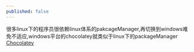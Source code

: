 ```yaml
---
published: false
---
```

很多linux下的程序员很依赖linux体系的pakcageManager,再切换到windows难免不适应,windows平台的chocolatey就类似于linux下的packageManager
[Chocolatey](https://chocolatey.org/install)